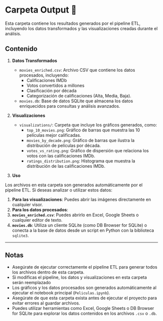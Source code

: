 # Carpeta Output 📂

Esta carpeta contiene los resultados generados por el pipeline ETL, incluyendo los datos transformados y las visualizaciones creadas durante el análisis.

## Contenido

1. **Datos Transformados**
   - `movies_enriched.csv`: Archivo CSV que contiene los datos procesados, incluyendo:
     - Calificaciones IMDb
     - Votos convertidos a millones
     - Clasificación por década
     - Categorización de calificaciones (Alta, Media, Baja).
   - `movies.db`: Base de datos SQLite que almacena los datos enriquecidos para consultas y análisis avanzados.

2. **Visualizaciones**
   - `visualizations/`: Carpeta que incluye los gráficos generados, como:
     - `top_10_movies.png`: Gráfico de barras que muestra las 10 películas mejor calificadas.
     - `movies_by_decade.png`: Gráfico de barras que ilustra la distribución de películas por década.
     - `votes_vs_rating.png`: Gráfico de dispersión que relaciona los votos con las calificaciones IMDb.
     - `ratings_distribution.png`: Histograma que muestra la distribución de las calificaciones IMDb.



3. **Uso**

Los archivos en esta carpeta son generados automáticamente por el pipeline ETL. Si deseas analizar o utilizar estos datos:

1. **Para las visualizaciones**: Puedes abrir las imágenes directamente en cualquier visor.
2. **Para los datos procesados**:
3. **`movies_enriched.csv`**: Puedes abrirlo en Excel, Google Sheets o cualquier editor de texto.
4. **`movies.db`**: Utiliza un cliente SQLite (como DB Browser for SQLite) o conecta a la base de datos desde un script en Python con la biblioteca `sqlite3`.

---

## Notas

- Asegúrate de ejecutar correctamente el pipeline ETL para generar todos los archivos dentro de esta carpeta.
- Si modificas el pipeline, los datos y visualizaciones en esta carpeta serán reemplazado
- Los gráficos y los datos procesados son generados automáticamente al ejecutar el notebook principal (`Peliculas.ipynb`).
- Asegúrate de que esta carpeta exista antes de ejecutar el proyecto para evitar errores al guardar archivos.
- Puedes utilizar herramientas como Excel, Google Sheets o DB Browser for SQLite para explorar los datos contenidos en los archivos `.csv` o `.db`.

